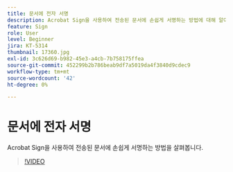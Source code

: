 ```yaml
---
title: 문서에 전자 서명
description: Acrobat Sign을 사용하여 전송된 문서에 손쉽게 서명하는 방법에 대해 알아봅니다
feature: Sign
role: User
level: Beginner
jira: KT-5314
thumbnail: 17360.jpg
exl-id: 3c626d69-b982-45e3-a4cb-7b758175ffea
source-git-commit: 452299b2b786beab9df7a5019da4f3840d9cdec9
workflow-type: tm+mt
source-wordcount: '42'
ht-degree: 0%

---
```


# 문서에 전자 서명

Acrobat Sign을 사용하여 전송된 문서에 손쉽게 서명하는 방법을 살펴봅니다.

>[!VIDEO](https://video.tv.adobe.com/v/344217?quality=12&learn=on&hidetitle=true)
